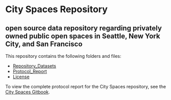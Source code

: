 # City Spaces Repository
## open source data repository regarding privately owned public open spaces in Seattle, New York City, and San Francisco

This repository contains the following folders and files:
- [Repository_Datasets](https://github.com/kariorth1/City-Spaces/tree/main/Repository_Datasets)
- [Protocol_Report](https://github.com/kariorth1/City-Spaces/tree/main/Repository_Datasets)
- [License](https://github.com/kariorth1/City-Spaces/blob/main/LICENSE)

To view the complete protocol report for the City Spaces repository, see the [City Spaces Gitbook](https://app.gitbook.com/o/1XBEBlSzxCv4R79Didq2/s/UF6UHoJkgePeNSIi0lFk/).
